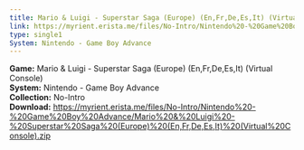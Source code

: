 ```yaml
---
title: Mario & Luigi - Superstar Saga (Europe) (En,Fr,De,Es,It) (Virtual Console)
link: https://myrient.erista.me/files/No-Intro/Nintendo%20-%20Game%20Boy%20Advance/Mario%20&%20Luigi%20-%20Superstar%20Saga%20(Europe)%20(En,Fr,De,Es,It)%20(Virtual%20Console).zip
type: single1
System: Nintendo - Game Boy Advance
---
```

<b>Game:</b> Mario & Luigi - Superstar Saga (Europe) (En,Fr,De,Es,It) (Virtual Console)<br>
<b>System:</b> Nintendo - Game Boy Advance<br>
<b>Collection:</b> No-Intro<br>
<b>Download:</b> https://myrient.erista.me/files/No-Intro/Nintendo%20-%20Game%20Boy%20Advance/Mario%20&%20Luigi%20-%20Superstar%20Saga%20(Europe)%20(En,Fr,De,Es,It)%20(Virtual%20Console).zip